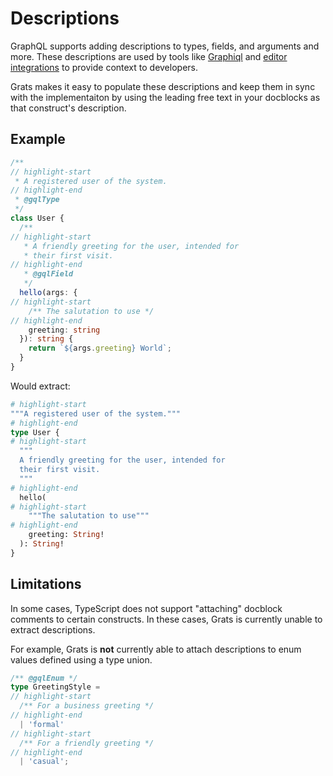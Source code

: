 # Descriptions

GraphQL supports adding descriptions to types, fields, and arguments and more. These descriptions are used by tools like [Graphiql](https://github.com/graphql/graphiql) and [editor integrations](https://marketplace.visualstudio.com/items?itemName=meta.relay) to provide context to developers.

Grats makes it easy to populate these descriptions and keep them in sync with the implementaiton by using the leading free text in your docblocks as that construct's description.

## Example

```ts
/** 
// highlight-start
 * A registered user of the system.
// highlight-end
 * @gqlType
 */
class User {
  /** 
// highlight-start
   * A friendly greeting for the user, intended for 
   * their first visit.
// highlight-end
   * @gqlField
   */
  hello(args: { 
// highlight-start
    /** The salutation to use */
// highlight-end
    greeting: string
  }): string {
    return `${args.greeting} World`;
  }
}
```

Would extract:

```graphql
# highlight-start
"""A registered user of the system."""
# highlight-end
type User {
# highlight-start
  """
  A friendly greeting for the user, intended for 
  their first visit.
  """
# highlight-end
  hello(
# highlight-start
    """The salutation to use"""
# highlight-end
    greeting: String!
  ): String!
}
```

## Limitations

In some cases, TypeScript does not support "attaching" docblock comments to certain constructs. In these cases, Grats is currently unable to extract descriptions.

For example, Grats is **not** currently able to attach descriptions to enum values defined using a type union.

```ts
/** @gqlEnum */
type GreetingStyle = 
// highlight-start
  /** For a business greeting */
// highlight-end
  | 'formal' 
// highlight-start
  /** For a friendly greeting */
// highlight-end
  | 'casual';
```

